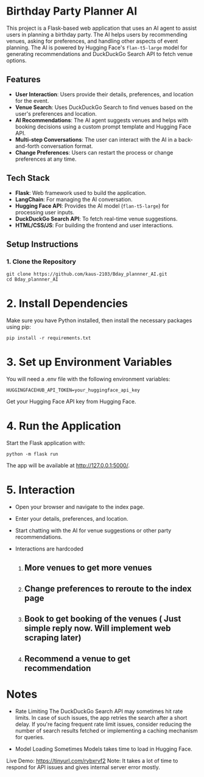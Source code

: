 # Birthday Party Planner AI

This project is a Flask-based web application that uses an AI agent to assist users in planning a birthday party. The AI helps users by recommending venues, asking for preferences, and handling other aspects of event planning. The AI is powered by Hugging Face's `flan-t5-large` model for generating recommendations and DuckDuckGo Search API to fetch venue options.

## Features

- **User Interaction**: Users provide their details, preferences, and location for the event.
- **Venue Search**: Uses DuckDuckGo Search to find venues based on the user's preferences and location.
- **AI Recommendations**: The AI agent suggests venues and helps with booking decisions using a custom prompt template and Hugging Face API.
- **Multi-step Conversations**: The user can interact with the AI in a back-and-forth conversation format.
- **Change Preferences**: Users can restart the process or change preferences at any time.

## Tech Stack

- **Flask**: Web framework used to build the application.
- **LangChain**: For managing the AI conversation.
- **Hugging Face API**: Provides the AI model (`flan-t5-large`) for processing user inputs.
- **DuckDuckGo Search API**: To fetch real-time venue suggestions.
- **HTML/CSS/JS**: For building the frontend and user interactions.

## Setup Instructions

### 1. Clone the Repository

```
git clone https://github.com/kaus-2103/Bday_plannner_AI.git
cd Bday_plannner_AI
```
# 2. Install Dependencies
Make sure you have Python installed, then install the necessary packages using pip:
```
pip install -r requirements.txt
```
# 3. Set up Environment Variables
You will need a .env file with the following environment variables:

```
HUGGINGFACEHUB_API_TOKEN=your_huggingface_api_key
```
Get your Hugging Face API key from Hugging Face.

# 4. Run the Application
Start the Flask application with:

```
python -m flask run
```
The app will be available at http://127.0.0.1:5000/.

# 5. Interaction
- Open your browser and navigate to the index page.
- Enter your details, preferences, and location.
- Start chatting with the AI for venue suggestions or other party recommendations.
- Interactions are hardcoded 

    1. ## More venues to get more venues 
    2. ## Change preferences to reroute to the index page
    3. ## Book to get booking of the venues ( Just simple reply now. Will implement web scraping later)
    4. ## Recommend a venue to get recommendation
# Notes
- Rate Limiting
The DuckDuckGo Search API may sometimes hit rate limits. In case of such issues, the app retries the search after a short delay. If you're facing frequent rate limit issues, consider reducing the number of search results fetched or implementing a caching mechanism for queries.

- Model Loading
Sometimes Models takes time to load in Hugging Face. 

Live Demo: https://tinyurl.com/rybxrvf2
Note: It takes a lot of time to respond for API issues and gives internal server error mostly. 
